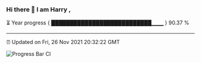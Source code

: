 ### Hi there 👋 I am Harry , 

⏳ Year progress { ███████████████████████████▁▁▁ } 90.37 %

---

⏰ Updated on Fri, 26 Nov 2021 20:32:22 GMT

![Progress Bar CI](https://github.com/duykhang68/duykhang68/workflows/Progress%20Bar%20CI/badge.svg)
